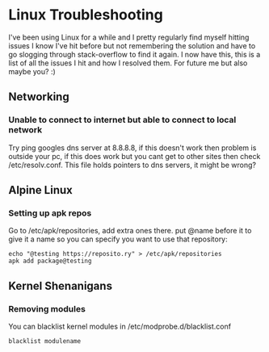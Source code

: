 
# Linux Troubleshooting
I've been using Linux for a while and I pretty regularly find myself hitting issues I know I've hit before but not remembering the solution and have to go slogging through stack-overflow to find it again. I now have this, this is a list of all the issues I hit and how I resolved them. For future me but also maybe you? :)

## Networking
### Unable to connect to internet but able to connect to local network
Try ping googles dns server at 8.8.8.8, if this doesn't work then problem is outside your pc, if this does work but you cant get to other sites then check /etc/resolv.conf. This file holds pointers to dns servers, it might be wrong?

## Alpine Linux
### Setting up apk repos
Go to /etc/apk/repositories, add extra ones there. put @name before it to give it a name so you can specify you want to use that repository:
```
echo "@testing https://reposito.ry" > /etc/apk/repositories
apk add package@testing
```

## Kernel Shenanigans
### Removing modules
You can blacklist kernel modules in /etc/modprobe.d/blacklist.conf
```
blacklist modulename
```